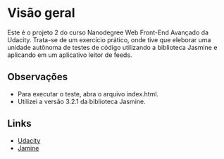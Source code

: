 # Visão geral

Este é o projeto 2 do curso Nanodegree Web Front-End Avançado da Udacity. Trata-se de um exercício prático, onde tive que eleborar uma unidade autônoma de testes de código utilizando a biblioteca Jasmine e aplicando em um aplicativo leitor de feeds.

## Observações

* Para executar o teste, abra o arquivo index.html.
* Utilizei a versão 3.2.1 da biblioteca Jasmine.

## Links

* [Udacity](https://br.udacity.com/)
* [Jamine](https://jasmine.github.io/)